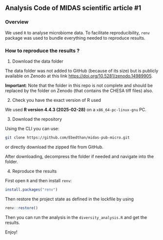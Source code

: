 ## Analysis Code of MIDAS scientific article #1

### Overview

We used `R` to analyse microbiome data. To facilitate reproducibility, `renv` 
package was used to bundle everything needed to reproduce results.

### How to reproduce the results ?

1.  Download the data folder

The data folder was not added to GitHub (because of its size) but is publicly 
available on Zenodo at this link <https://doi.org/10.5281/zenodo.14989905>.

**Important**: Note that the folder in this repo is not complete and should be 
replaced by the folder on Zenodo (that contains the CHESA tiff files) also.

2.  Check you have the exact version of R used

We used **R version 4.4.3 (2025-02-28)** on a `x86_64-pc-linux-gnu` PC.

3.  Download the repository

Using the CLI you can use:

``` bash
git clone https://github.com/Ebedthan/midas-pub-micro.git
```

or directly download the zipped file from GitHub.

After downloading, decompress the folder if needed and navigate into the folder.

4.  Reproduce the results

First open `R` and then install `renv`:

``` r
install.packages("renv")
```

Then restore the project state as defined in the lockfile by using

``` r
renv::restore()
```

Then you can run the analysis in the `diversity_analysis.R` and get the results.

Enjoy!

